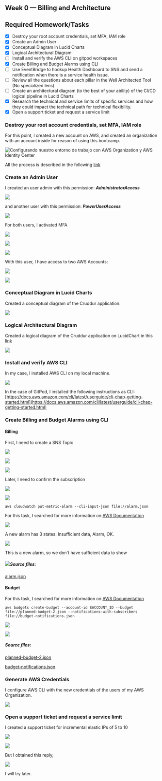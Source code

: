 ## Week 0 — Billing and Architecture

## Required Homework/Tasks

*   [x] Destroy your root account credentials, set MFA, IAM role
*   [x] Create an Admin User
*   [x] Conceptual Diagram in Lucid Charts
*   [x] Logical Architectural Diagram
*   [ ] Install and verify the AWS CLI on gitpod workspaces
*   [x] Create Billing and Budget Alarms using CLI
*   [ ] Use EventBridge to hookup Health Dashboard to SNS and send a notification when there is a service health issue.
*   [ ] Review all the questions about each pillar in the Well Architected Tool (No specialized lens)
*   [ ] Create an architectural diagram (to the best of your ability) of the CI/CD logical pipeline in Lucid Charts
*   [x] Research the technical and service limits of specific services and how they could impact the technical path for technical flexibility.
*   [x] Open a support ticket and request a service limit

### Destroy your root account credentials, set MFA, IAM role

For this point, I created a new account on AWS, and created an organization with an account inside for reason of using this bootcamp.

![Configurando nuestro entorno de trabajo con AWS Organization y AWS Identity Center](https://cdn.hashnode.com/res/hashnode/image/upload/v1676302796261/62b29390-e57d-42bf-a204-8b5c04f97262.png?w=1600&h=840&fit=crop&crop=entropy&auto=compress,format&format=webp)

All the process is described in the following [link](https://alfalfita.cloud/configurando-nuestro-entorno-de-trabajo-con-aws-organization-y-aws-identity-center)

### Create an Admin User

I created an user admin with this permission: _**AdministratorAccess**_

![](https://cdn.hashnode.com/res/hashnode/image/upload/v1676227765389/8b4b1909-ea5b-4e14-b754-884a590f1d84.png?auto=compress,format&format=webp)

and another user with this permission: _**PowerUserAccess**_

![](https://cdn.hashnode.com/res/hashnode/image/upload/v1676227802758/ba5d28a9-fed3-43d4-af9a-b2f6eb4c924e.png?auto=compress,format&format=webp)

For both users, I activated MFA

![](https://cdn.hashnode.com/res/hashnode/image/upload/v1676228065463/1cac86ab-ff62-466d-bbc1-f27a940d80fd.png?auto=compress,format&format=webp)

![](https://cdn.hashnode.com/res/hashnode/image/upload/v1676228105044/e6dd1a20-d995-4055-a336-177b7d00dbbf.png?auto=compress,format&format=webp)

![](https://cdn.hashnode.com/res/hashnode/image/upload/v1676228116601/43742cb5-3f69-43be-9094-260677f6fbbd.png?auto=compress,format&format=webp)

With this user, I have access to two AWS Accounts:

![](https://cdn.hashnode.com/res/hashnode/image/upload/v1676228277569/fa69dd19-c772-43f4-af98-8ecdd65827f1.png?auto=compress,format&format=webp)

![](https://cdn.hashnode.com/res/hashnode/image/upload/v1676228266786/e0b8ba3f-a4f2-4fd5-a0e6-43ab58695685.png?auto=compress,format&format=webp)

### Conceptual Diagram in Lucid Charts

Created a conceptual diagram of the Cruddur application.

![](https://33333.cdn.cke-cs.com/kSW7V9NHUXugvhoQeFaf/images/e5582cdb50eee6e85ca00e65ec49c1d95bebb363e1ceb520.jpg)

### Logical Architectural Diagram

Created a logical diagram of the Cruddur application on LucidChart in this [link](https://lucid.app/lucidchart/invitations/accept/inv_a5b186e4-4213-41c3-af8d-56a97bee6fb4)

![](https://33333.cdn.cke-cs.com/kSW7V9NHUXugvhoQeFaf/images/f59e563b3b4d5d09bfd4499993e6895d036d8b2da50efda7.png)

### Install and verify AWS CLI

In my case, I installed AWS CLI on my local machine.

![](https://33333.cdn.cke-cs.com/kSW7V9NHUXugvhoQeFaf/images/0abc633501239ffbdf54188aa8e6553ca77cfa91ca177881.png)

In the case of GitPod, I installed the following instructions as CLI: [https://docs.aws.amazon.com/cli/latest/userguide/cli-chap-getting-started.html](https://docs.aws.amazon.com/cli/latest/userguide/cli-chap-getting-started.html)

### Create Billing and Budget Alarms using CLI

#### Billing

First, I need to create a SNS Topic

![](https://33333.cdn.cke-cs.com/kSW7V9NHUXugvhoQeFaf/images/76aefb26e8d1c80f5f638438491bdd0cb464c24438283bd9.png)

![](https://33333.cdn.cke-cs.com/kSW7V9NHUXugvhoQeFaf/images/c813450cdf63d1915c27ea83766eaa3564fbea6d1f67ea09.png)

![](https://33333.cdn.cke-cs.com/kSW7V9NHUXugvhoQeFaf/images/37dfba29719fafba34295276e15efd6aa80f58f60585847b.png)

Later, I need to confirm the subscription

![](https://33333.cdn.cke-cs.com/kSW7V9NHUXugvhoQeFaf/images/2640c237174ff1ecb4b0a51d8ed683d29497586fcce97c38.png)

![](https://33333.cdn.cke-cs.com/kSW7V9NHUXugvhoQeFaf/images/338af989c2dc230d9abe461a5cea9307c0681d1ab11b525a.png)

```plaintext
aws cloudwatch put-metric-alarm --cli-input-json file://alarm.json
```

For this task, I searched for more information on [AWS Documentation](https://docs.aws.amazon.com/cli/latest/reference/cloudwatch/put-metric-alarm.html)

![](https://33333.cdn.cke-cs.com/kSW7V9NHUXugvhoQeFaf/images/4b81ae8c49ba7175edd7d779600aa9b9404c7269c0a5c280.png)

A new alarm has 3 states: Insufficient data, Alarm, OK.

![](https://33333.cdn.cke-cs.com/kSW7V9NHUXugvhoQeFaf/images/698d6dff10ccca604f75140dd85f39bf83acdde6eeff8e45.png)

This is a new alarm, so we don't have sufficient data to show

##### ![](https://33333.cdn.cke-cs.com/kSW7V9NHUXugvhoQeFaf/images/370a15cd23bd2309698301b479ab415a140dcd20ad5e2a14.png)Source files:

[alarm.json](https://github.com/dicaalba/aws-bootcamp-cruddur-2023/blob/main/aws/json/alarm-1.json)


#### Budget

For this task, I searched for more information on [AWS Documentation](https://docs.aws.amazon.com/aws-cost-management/latest/APIReference/API_budgets_DescribeBudgets.html)

```plaintext
aws budgets create-budget --account-id $ACCOUNT_ID --budget file://planned-budget-2.json --notifications-with-subscribers file://budget-notifications.json
```

![](https://33333.cdn.cke-cs.com/kSW7V9NHUXugvhoQeFaf/images/73c10a0614f63ad629fe3804bec5d27c71f4632a9f96bb1f.png)

![](https://33333.cdn.cke-cs.com/kSW7V9NHUXugvhoQeFaf/images/d0643c5acbf9c6ae2b05e8f1583deb47b7e9000f7a252595.png)

##### Source files:

[planned-budget-2.json](https://github.com/dicaalba/aws-bootcamp-cruddur-2023/blob/main/aws/json/planned-budget-2.json)

[budget-notifications.json](https://github.com/dicaalba/aws-bootcamp-cruddur-2023/blob/main/aws/json/budget-notifications.json)

### Generate AWS Credentials

I configure AWS CLI with the new credentials of the users of my AWS Organization.

![](https://33333.cdn.cke-cs.com/kSW7V9NHUXugvhoQeFaf/images/4e13f7dbbdf6c6cc351caac58c7ecf1715a275cac5d26feb.png)


### Open a support ticket and request a service limit

I created a support ticket for incremental elastic IPs of 5 to 10

![](https://33333.cdn.cke-cs.com/kSW7V9NHUXugvhoQeFaf/images/42b406e88113022ee0f34374095b78662e1a66bc24e76e59.png)

![](https://33333.cdn.cke-cs.com/kSW7V9NHUXugvhoQeFaf/images/95adc2a571af4d902319107b30ea3c79faad0d010b5c4978.png)

But I obtained this reply,

![](https://33333.cdn.cke-cs.com/kSW7V9NHUXugvhoQeFaf/images/cb11a9f14294ce43dcd8a4490ceb0ab7fa58524bbe63f8fa.png)

I will try later.
